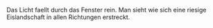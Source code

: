 Das Licht faellt durch das Fenster rein. Man sieht wie sich eine riesige Eislandschaft in allen Richtungen erstreckt.